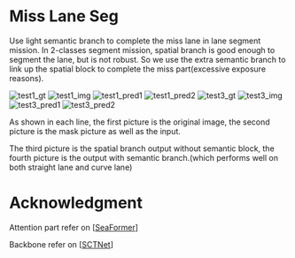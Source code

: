 # Miss Lane Seg
Use light semantic branch to complete the miss lane in lane segment mission.
In 2-classes segment mission, spatial branch is good enough to segment the lane, but is not robust. So we use the extra semantic branch to link up the spatial block to complete the miss part(excessive exposure reasons). 

![test1_gt](https://github.com/user-attachments/assets/f16480db-98c6-4ce7-9e68-68723971d9a4)
![test1_img](https://github.com/user-attachments/assets/927809b4-f2a0-41f1-9d86-7089fceceb10)
![test1_pred1](https://github.com/user-attachments/assets/399ac19d-8ce0-44dc-b0c3-5f08cb0de457)
![test1_pred2](https://github.com/user-attachments/assets/88ed748f-00fe-41d3-9a11-cef32b43635b)
![test3_gt](https://github.com/user-attachments/assets/2832d360-2d3d-4083-8062-9d11a74962ed)
![test3_img](https://github.com/user-attachments/assets/759399ef-bea1-40c0-92e8-19d238f48c0b)
![test3_pred1](https://github.com/user-attachments/assets/f31a7d17-98ca-4bee-9887-e870623f391c)
![test3_pred2](https://github.com/user-attachments/assets/7316587b-72d4-42de-8178-a5a270a93ef9)

As shown in each line, the first picture is the original image, the second picture is the mask picture as well as the input.

The third picture is the spatial branch output without semantic block, the fourth picture is the output with semantic branch.(which performs well on both straight lane and curve lane)

# Acknowledgment
Attention part refer on [[SeaFormer](https://github.com/fudan-zvg/SeaFormer)\]

Backbone refer on [[SCTNet](https://github.com/xzz777/SCTNet)\]
